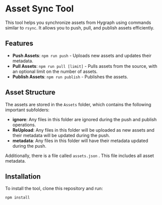 # Asset Sync Tool

This tool helps you synchronize assets from Hygraph using commands similar to `rsync`. It allows you to push, pull, and publish assets efficiently.

## Features

- **Push Assets**: `npm run push` - Uploads new assets and updates their metadata.
- **Pull Assets**: `npm run pull [limit]` - Pulls assets from the source, with an optional limit on the number of assets.
- **Publish Assets**: `npm run publish` - Publishes the assets.

## Asset Structure

The assets are stored in the `Assets` folder, which contains the following important subfolders:

- **ignore**: Any files in this folder are ignored during the push and publish operations.
- **ReUpload**: Any files in this folder will be uploaded as new assets and their metadata will be updated during the push.
- **metadata**: Any files in this folder will have their metadata updated during the push.

Additionally, there is a file called `assets.json` . This file includes all asset metadata.

## Installation

To install the tool, clone this repository and run:

```bash
npm install
```
